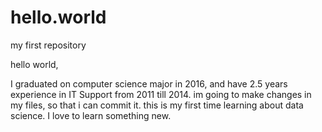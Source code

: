 # hello.world
my first repository

hello world,

I graduated on computer science major in 2016, and have 2.5 years experience in IT Support from 2011 till 2014. im going to make changes in my files, so that i can commit it. this is my first time learning about data science. I love to learn something new.
